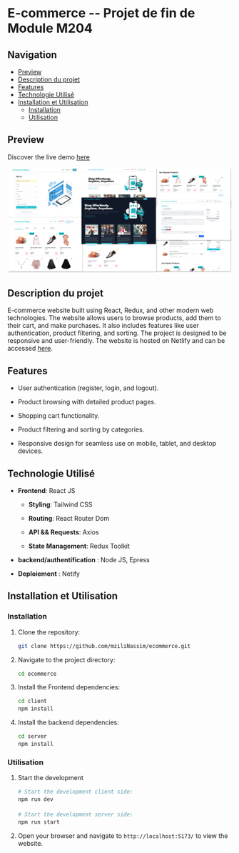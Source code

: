 # E-commerce -- Projet de fin de Module M204

## Navigation

- [Preview](#preview)
- [Description du projet](#description-du-projet)
- [Features](#features)
- [Technologie Utilisé](#technologie-utilisé)
- [Installation et Utilisation](#installation-et-utilisation)
  - [Installation](#installation)
  - [Utilisation](#utilisation)

## Preview

Discover the live demo [here](https://ecommerce.nassim.online/)

![image](./_docs/banner-prevew.png)

## Description du projet

E-commerce website built using React, Redux, and other modern web technologies. The website allows users to browse products, add them to their cart, and make purchases. It also includes features like user authentication, product filtering, and sorting. The project is designed to be responsive and user-friendly. The website is hosted on Netlify and can be accessed [here](https://ecommerce.nassim.online/).

## Features

- User authentication (register, login, and logout).

- Product browsing with detailed product pages.

- Shopping cart functionality.

- Product filtering and sorting by categories.

- Responsive design for seamless use on mobile, tablet, and desktop devices.

## Technologie Utilisé

- **Frontend**: React JS

  - **Styling**: Tailwind CSS

  - **Routing**: React Router Dom

  - **API && Requests**: Axios

  - **State Management**: Redux Toolkit

- **backend/authentification** : Node JS, Epress

- **Deploiement** : Netify

## Installation et Utilisation

### Installation

1. Clone the repository:

   ```bash
   git clone https://github.com/mziliNassim/ecommerce.git
   ```

2. Navigate to the project directory:

   ```bash
   cd ecommerce
   ```

3. Install the Frontend dependencies:

   ```bash
   cd client
   npm install
   ```

4. Install the backend dependencies:

   ```bash
   cd server
   npm install
   ```

### Utilisation

1. Start the development

   ```bash
   # Start the development client side:
   npm run dev

   # Start the development server side:
   npm run start
   ```

2. Open your browser and navigate to `http://localhost:5173/` to view the website.
